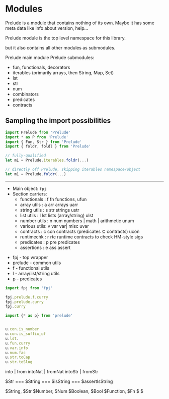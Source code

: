 # Modules


Prelude is a module that contains nothing of its own.
Maybe it has some meta data like info about version, help...

Prelude module is the top level namespace for this library.

but it also contains all other modules as submodules.

Prelude main module
Prelude submodules:
- fun, functionals, decorators
- iterables (primarily arrays, then String, Map, Set)
- lst
- str
- num
- combinators
- predicates
- contracts


## Sampling the import possibilities

```js
import Prelude from 'Prelude'
import * as P from 'Prelude'
import { Fun, Str } from 'Prelude'
import { foldr, foldl } from 'Prelude'

// fully-qualified
let m1 = Prelude.iterables.foldr(...)

// directly off Prelude, skipping iterables namespace/object
let m1 = Prelude.foldr(...)
```

---

- Main object: `fpj`
- Section carriers:
  - functionals  : f    fn      functions,                          ufun
  - array utils  : a    arr     arrays                              uarr
  - string utils : s    str     strings                             ustr
  - list utils   : l    lst     lists (array/string)                ulst
  - number utils : n    num     numbers | math | arithmetic         unum
  - various utils: v    var     var| misc                           uvar
  * contracts    : c    con     contracts (predicates ⊆ contracts)  ucon
  * runtimechk   : r    rtc     runtime contracts to check HM-style sigs
  * predicates   : p    pre     predicates
  * assertions   : e    ass     assert

* fpj         - top wrapper
* prelude     - common            utils
* f           - functional        utils
* l           - array/list/string utils
* p           - predicates


```js
import fpj from 'fpj'

fpj.prelude.f.curry
fpj.prelude.curry
fpj.curry

import {* as p} from 'prelude'


u.con.is_number
u.con.is_suffix_of
u.lst.
u.fun.curry
u.var.info
u.num.fac
u.str.toCap   
u.str.toSlug
```

into    | from
intoNat | fromNat
intoStr | fromStr

$Str === $String === $isString === $assertIsString

$String, $Str
$Number, $Num
$Boolean, $Bool
$Function, $Fn
$
$
